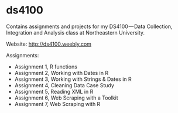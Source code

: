 # ds4100
Contains assignments and projects for my DS4100 — Data Collection, Integration and Analysis class at Northeastern University.

Website: http://ds4100.weebly.com

Assignments:
- Assignment 1, R functions
- Assignment 2, Working with Dates in R
- Assignment 3, Working with Strings & Dates in R
- Assignment 4, Cleaning Data Case Study
- Assignment 5, Reading XML in R
- Assignment 6, Web Scraping with a Toolkit
- Assignment 7, Web Scraping with R
